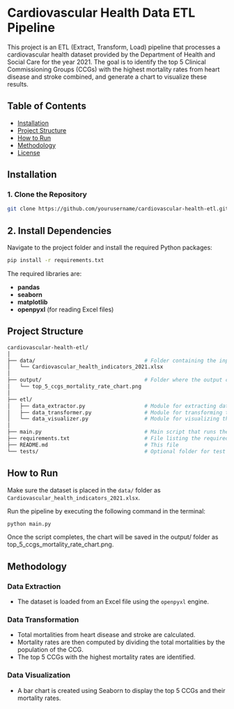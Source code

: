 # Cardiovascular Health Data ETL Pipeline

This project is an ETL (Extract, Transform, Load) pipeline that processes a cardiovascular health dataset provided by the Department of Health and Social Care for the year 2021. The goal is to identify the top 5 Clinical Commissioning Groups (CCGs) with the highest mortality rates from heart disease and stroke combined, and generate a chart to visualize these results.

## Table of Contents
- [Installation](#installation)
- [Project Structure](#project-structure)
- [How to Run](#how-to-run)
- [Methodology](#methodology)
- [License](#license)

## Installation

### 1. Clone the Repository
```bash
git clone https://github.com/yourusername/cardiovascular-health-etl.git
```

## 2. Install Dependencies

Navigate to the project folder and install the required Python packages:

```bash
pip install -r requirements.txt
```

The required libraries are:

- **pandas**
- **seaborn**
- **matplotlib**
- **openpyxl** (for reading Excel files)

## Project Structure

```bash
cardiovascular-health-etl/
│
├── data/                                   # Folder containing the input data
│   └── Cardiovascular_health_indicators_2021.xlsx
│
├── output/                                 # Folder where the output chart will be saved
│   └── top_5_ccgs_mortality_rate_chart.png
│
├── etl/
│   ├── data_extractor.py                   # Module for extracting data from the Excel file
│   ├── data_transformer.py                 # Module for transforming the data (calculating mortalities)
│   └── data_visualizer.py                  # Module for visualizing the results
│
├── main.py                                 # Main script that runs the ETL pipeline
├── requirements.txt                        # File listing the required dependencies
├── README.md                               # This file
└── tests/                                  # Optional folder for test scripts (if applicable)
```

## How to Run

Make sure the dataset is placed in the `data/` folder as `Cardiovascular_health_indicators_2021.xlsx`.

Run the pipeline by executing the following command in the terminal:

```bash
python main.py
```

Once the script completes, the chart will be saved in the output/ folder as top_5_ccgs_mortality_rate_chart.png.

## Methodology

### Data Extraction
- The dataset is loaded from an Excel file using the `openpyxl` engine.

### Data Transformation
- Total mortalities from heart disease and stroke are calculated.
- Mortality rates are then computed by dividing the total mortalities by the population of the CCG.
- The top 5 CCGs with the highest mortality rates are identified.

### Data Visualization
- A bar chart is created using Seaborn to display the top 5 CCGs and their mortality rates.
